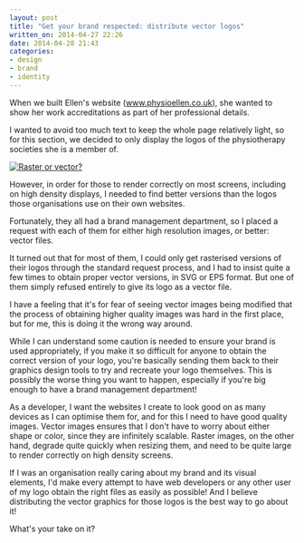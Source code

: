 ```yaml
---
layout: post
title: "Get your brand respected: distribute vector logos"
written_on: 2014-04-27 22:26
date: 2014-04-28 21:43
categories:
- design
- brand
- identity
---
```

When we built Ellen's website (<a href="http://www.physioellen.co.uk/">www.physioellen.co.uk</a>), she wanted to show her work accreditations as part of her professional details.

I wanted to avoid too much text to keep the whole page relatively light, so for this section, we decided to only display the logos of the physiotherapy societies she is a member of.

<p class="attachement"><a href="{{ "rasterize_vector.png" | image_path | cdn }}" title="Raster or vector?" rel="lightbox[xxx]"><img src="{{ "rasterize_vector_r500.png" | image_path | cdn }}" alt="Raster or vector?" /></a></p>

However, in order for those to render correctly on most screens, including on high density displays, I needed to find better versions than the logos those organisations use on their own websites.

Fortunately, they all had a brand management department, so I placed a request with each of them for either high resolution images, or better: vector files.
<!--more-->

It turned out that for most of them, I could only get rasterised versions of their logos through the standard request process, and I had to insist quite a few times to obtain proper vector versions, in SVG or EPS format. But one of them simply refused entirely to give its logo as a vector file.

I have a feeling that it's for fear of seeing vector images being modified that the process of obtaining higher quality images was hard in the first place, but for me, this is doing it the wrong way around.

While I can understand some caution is needed to ensure your brand is used appropriately, if you make it so difficult for anyone to obtain the correct version of your logo, you're basically sending them back to their graphics design tools to try and recreate your logo themselves.
This is possibly the worse thing you want to happen, especially if you're big enough to have a brand management department!

As a developer, I want the websites I create to look good on as many devices as I can optimise them for, and for this I need to have good quality images. Vector images ensures that I don't have to worry about either shape or color, since they are infinitely scalable. Raster images, on the other hand, degrade quite quickly when resizing them, and need to be quite large to render correctly on high density screens.

If I was an organisation really caring about my brand and its visual elements, I'd make every attempt to have web developers or any other user of my logo obtain the right files as easily as possible!
And I believe distributing the vector graphics for those logos is the best way to go about it!

What's your take on it?
